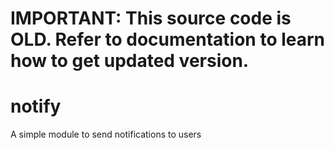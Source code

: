 # IMPORTANT: This source code is OLD. Refer to documentation to learn how to get updated version.

# notify
A simple module to send notifications to users
